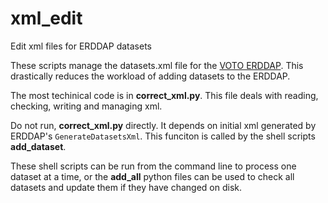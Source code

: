 # xml_edit
Edit xml files for ERDDAP datasets

These scripts manage the datasets.xml file for the [VOTO ERDDAP](https://erddap.observations.voiceoftheocean.org/erddap/index.html). This drastically reduces the workload of adding datasets to the ERDDAP.

The most techinical code is in **correct_xml.py**. This file deals with reading, checking, writing and managing xml.

Do not run, **correct_xml.py** directly. It depends on initial xml generated by ERDDAP's `GenerateDatasetsXml`. This funciton is called by the shell scripts **add_dataset**.

These shell scripts can be run from the command line to process one dataset at a time, or the **add_all** python files can be used to check all datasets and update them if they have changed on disk.

